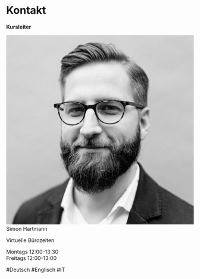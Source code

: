 # Kontakt

**Kursleiter**  

<div class="max-w-sm rounded overflow-hidden shadow-lg">
  <img class="w-full" src="assets/images/simon_png.png" alt="Sunset in the mountains">
  <div class="px-6 py-4">
    <div class="font-bold text-xl mb-2">Simon Hartmann</div>
    <p class="text-gray-700 text-base">
   <div class="font-bold text-l mb-2">Virtuelle Bürozeiten</div>
    </p>
    <p class="text-gray-700 text-base">
    Montags 12:00-13:30 <br>
    Freitags 12:00-13:00
    </p>
  </div>
  <div class="px-6 py-4">
    <span class="inline-block bg-gray-200 rounded-full px-3 py-1 text-sm font-semibold text-gray-700 mr-2">#Deutsch</span>
    <span class="inline-block bg-gray-200 rounded-full px-3 py-1 text-sm font-semibold text-gray-700 mr-2">#Englisch</span>
    <span class="inline-block bg-gray-200 rounded-full px-3 py-1 text-sm font-semibold text-gray-700">#IT</span>
  </div>
</div>
